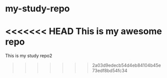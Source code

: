 # my-study-repo
<<<<<<< HEAD
This is my awesome repo
=======
This is my study repo2
>>>>>>> 2a03d9edecb54d4eb84104b45e73edf8bd54fc34
